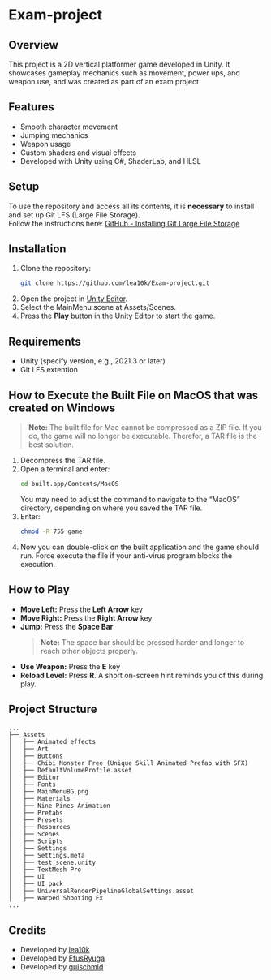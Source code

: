 # Exam-project

## Overview

This project is a 2D vertical platformer game developed in Unity. It showcases gameplay mechanics such as movement, power ups, and weapon use, and was created as part of an exam project.

## Features

- Smooth character movement
- Jumping mechanics
- Weapon usage
- Custom shaders and visual effects
- Developed with Unity using C#, ShaderLab, and HLSL

## Setup

To use the repository and access all its contents, it is **necessary** to install and set up Git LFS (Large File Storage).  
Follow the instructions here: [GitHub - Installing Git Large File Storage](https://docs.github.com/en/repositories/working-with-files/managing-large-files/installing-git-large-file-storage)

## Installation

1. Clone the repository:
    ```bash
    git clone https://github.com/lea10k/Exam-project.git
    ```
2. Open the project in [Unity Editor](https://unity.com/).
3. Select the MainMenu scene at Assets/Scenes.
4. Press the **Play** button in the Unity Editor to start the game.

## Requirements

- Unity (specify version, e.g., 2021.3 or later)
- Git LFS extention

## How to Execute the Built File on MacOS that was created on Windows

> **Note:** The built file for Mac cannot be compressed as a ZIP file. If you do, the game will no longer be executable. Therefor, a TAR file is the best solution. 

1. Decompress the TAR file.
2. Open a terminal and enter:
    ```bash
    cd built.app/Contents/MacOS
    ```
    You may need to adjust the command to navigate to the “MacOS” directory, depending on where you saved the TAR file.
3. Enter:
    ```bash
    chmod -R 755 game
    ```
4. Now you can double-click on the built application and the game should run. Force execute the file if your anti-virus program blocks the execution.

## How to Play
- **Move Left:** Press the **Left Arrow** key
- **Move Right:** Press the **Right Arrow** key
- **Jump:** Press the **Space Bar**
  > **Note:** The space bar should be pressed harder and longer to reach other objects properly. 
- **Use Weapon:** Press the **E** key
- **Reload Level:** Press **R**. A short on-screen hint reminds you of this during play.


## Project Structure

```
...
├── Assets
│   ├── Animated effects
│   ├── Art
│   ├── Buttons
│   ├── Chibi Monster Free (Unique Skill Animated Prefab with SFX)
│   ├── DefaultVolumeProfile.asset
│   ├── Editor
│   ├── Fonts
│   ├── MainMenuBG.png
│   ├── Materials
│   ├── Nine Pines Animation
│   ├── Prefabs
│   ├── Presets
│   ├── Resources
│   ├── Scenes
│   ├── Scripts
│   ├── Settings
│   ├── Settings.meta
│   ├── test_scene.unity
│   ├── TextMesh Pro
│   ├── UI
│   ├── UI pack
│   ├── UniversalRenderPipelineGlobalSettings.asset
│   ├── Warped Shooting Fx
...
```

## Credits

- Developed by [lea10k](https://github.com/lea10k)
- Developed by [EfusRyuga](https://github.com/EfusRyuga)
- Developed by [guischmid](https://github.com/guischmid)
